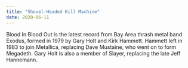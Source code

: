 ```yaml
---
title: "Shovel-Headed Kill Machine"
date: 2020-06-11
---
```


Blood In Blood Out is the latest record from Bay Area thrash metal band Exodus, formed in 1979 by Gary Holt and Kirk Hammett. Hammett left in 1983 to join Metallica, replacing Dave Mustaine, who went on to form Megadeth. Gary Holt is also a member of Slayer, replacing the late Jeff Hannemann.
